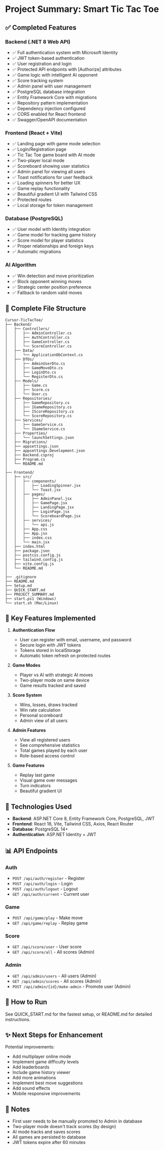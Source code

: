 # Project Summary: Smart Tic Tac Toe

## ✅ Completed Features

### Backend (.NET 8 Web API)
- ✅ Full authentication system with Microsoft Identity
- ✅ JWT token-based authentication
- ✅ User registration and login
- ✅ Protected API endpoints with [Authorize] attributes
- ✅ Game logic with intelligent AI opponent
- ✅ Score tracking system
- ✅ Admin panel with user management
- ✅ PostgreSQL database integration
- ✅ Entity Framework Core with migrations
- ✅ Repository pattern implementation
- ✅ Dependency injection configured
- ✅ CORS enabled for React frontend
- ✅ Swagger/OpenAPI documentation

### Frontend (React + Vite)
- ✅ Landing page with game mode selection
- ✅ Login/Registration page
- ✅ Tic Tac Toe game board with AI mode
- ✅ Two-player local mode
- ✅ Scoreboard showing user statistics
- ✅ Admin panel for viewing all users
- ✅ Toast notifications for user feedback
- ✅ Loading spinners for better UX
- ✅ Game replay functionality
- ✅ Beautiful gradient UI with Tailwind CSS
- ✅ Protected routes
- ✅ Local storage for token management

### Database (PostgreSQL)
- ✅ User model with Identity integration
- ✅ Game model for tracking game history
- ✅ Score model for player statistics
- ✅ Proper relationships and foreign keys
- ✅ Automatic migrations

### AI Algorithm
- ✅ Win detection and move prioritization
- ✅ Block opponent winning moves
- ✅ Strategic center position preference
- ✅ Fallback to random valid moves

## 📁 Complete File Structure

```
Cursor-TicTacToe/
├── Backend/
│   ├── Controllers/
│   │   ├── AdminController.cs
│   │   ├── AuthController.cs
│   │   ├── GameController.cs
│   │   └── ScoreController.cs
│   ├── Data/
│   │   └── ApplicationDbContext.cs
│   ├── DTOs/
│   │   ├── AdminUserDto.cs
│   │   ├── GameMoveDto.cs
│   │   ├── LoginDto.cs
│   │   └── RegisterDto.cs
│   ├── Models/
│   │   ├── Game.cs
│   │   ├── Score.cs
│   │   └── User.cs
│   ├── Repositories/
│   │   ├── GameRepository.cs
│   │   ├── IGameRepository.cs
│   │   ├── IScoreRepository.cs
│   │   └── ScoreRepository.cs
│   ├── Services/
│   │   ├── GameService.cs
│   │   └── IGameService.cs
│   ├── Properties/
│   │   └── launchSettings.json
│   ├── Migrations/
│   ├── appsettings.json
│   ├── appsettings.Development.json
│   ├── Backend.csproj
│   ├── Program.cs
│   └── README.md
│
├── Frontend/
│   ├── src/
│   │   ├── components/
│   │   │   ├── LoadingSpinner.jsx
│   │   │   └── Toast.jsx
│   │   ├── pages/
│   │   │   ├── AdminPanel.jsx
│   │   │   ├── GamePage.jsx
│   │   │   ├── LandingPage.jsx
│   │   │   ├── LoginPage.jsx
│   │   │   └── ScoreboardPage.jsx
│   │   ├── services/
│   │   │   └── api.js
│   │   ├── App.css
│   │   ├── App.jsx
│   │   ├── index.css
│   │   └── main.jsx
│   ├── index.html
│   ├── package.json
│   ├── postcss.config.js
│   ├── tailwind.config.js
│   ├── vite.config.js
│   └── README.md
│
├── .gitignore
├── README.md
├── Setup.md
├── QUICK_START.md
├── PROJECT_SUMMARY.md
├── start.ps1 (Windows)
└── start.sh (Mac/Linux)
```

## 🎯 Key Features Implemented

1. **Authentication Flow**
   - User can register with email, username, and password
   - Secure login with JWT tokens
   - Tokens stored in localStorage
   - Automatic token refresh on protected routes

2. **Game Modes**
   - Player vs AI with strategic AI moves
   - Two-player mode on same device
   - Game results tracked and saved

3. **Score System**
   - Wins, losses, draws tracked
   - Win rate calculation
   - Personal scoreboard
   - Admin view of all users

4. **Admin Features**
   - View all registered users
   - See comprehensive statistics
   - Total games played by each user
   - Role-based access control

5. **Game Features**
   - Replay last game
   - Visual game over messages
   - Turn indicators
   - Beautiful gradient UI

## 🔧 Technologies Used

- **Backend**: ASP.NET Core 8, Entity Framework Core, PostgreSQL, JWT
- **Frontend**: React 18, Vite, Tailwind CSS, Axios, React Router
- **Database**: PostgreSQL 14+
- **Authentication**: ASP.NET Identity + JWT

## 📊 API Endpoints

### Auth
- `POST /api/auth/register` - Register
- `POST /api/auth/login` - Login
- `POST /api/auth/logout` - Logout
- `GET /api/auth/current` - Current user

### Game
- `POST /api/game/play` - Make move
- `GET /api/game/replay` - Replay game

### Score
- `GET /api/score/user` - User score
- `GET /api/score/all` - All scores (Admin)

### Admin
- `GET /api/admin/users` - All users (Admin)
- `GET /api/admin/scores` - All scores (Admin)
- `POST /api/admin/{id}/make-admin` - Promote user (Admin)

## 🚀 How to Run

See QUICK_START.md for the fastest setup, or README.md for detailed instructions.

## ✨ Next Steps for Enhancement

Potential improvements:
- Add multiplayer online mode
- Implement game difficulty levels
- Add leaderboards
- Include game history viewer
- Add more animations
- Implement best move suggestions
- Add sound effects
- Mobile responsive improvements

## 📝 Notes

- First user needs to be manually promoted to Admin in database
- Two-player mode doesn't track scores (by design)
- AI mode tracks and saves scores
- All games are persisted to database
- JWT tokens expire after 60 minutes
